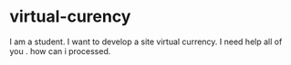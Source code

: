 # virtual-curency
I am a student. I want to develop a site virtual currency. I need help all of you . how can i processed. 

